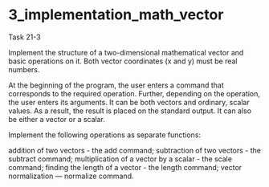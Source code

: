 # 3_implementation_math_vector
Task 21-3

Implement the structure of a two-dimensional mathematical vector and basic operations on it. Both vector coordinates (x and y) must be real numbers.

At the beginning of the program, the user enters a command that corresponds to the required operation. Further, depending on the operation, the user enters its arguments. It can be both vectors and ordinary, scalar values. As a result, the result is placed on the standard output. It can also be either a vector or a scalar.

Implement the following operations as separate functions:

addition of two vectors - the add command;
subtraction of two vectors - the subtract command;
multiplication of a vector by a scalar - the scale command;
finding the length of a vector - the length command;
vector normalization — normalize command.

